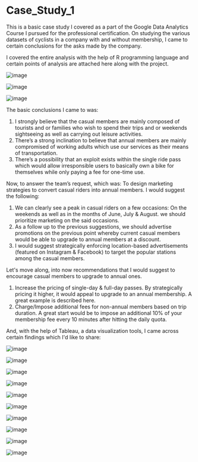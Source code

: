 # Case_Study_1

This is a basic case study I covered as a part of the Google Data Analytics Course I pursued for the professional certification. 
On studying the various datasets of cyclists in a company with and without membership, I came to certain conclusions for the asks made by the company.

I covered the entire analysis with the help of R programming language and certain points of analysis are attached here along with the project.

![image](https://github.com/naman-toshniwal/Data_Analytics/assets/109726889/8b1a5e28-c2c0-4d4b-84fd-df1ea3d267d9)

![image](https://github.com/naman-toshniwal/Data_Analytics/assets/109726889/0fd664f9-dacf-441d-bb2a-72beaf793e7a)

![image](https://github.com/naman-toshniwal/Data_Analytics/assets/109726889/49dccd3e-788c-471d-9a99-0197171b20fc)


The basic conclusions I came to was:

1. I strongly believe that the casual members are mainly composed of tourists and or families who wish to spend their trips and or weekends sightseeing as well as carrying out leisure activities.
2. There’s a strong inclination to believe that annual members are mainly compromised of working adults which use our services as their means of transportation.
3. There’s a possibility that an exploit exists within the single ride pass which would allow irresponsible users to basically own a bike for themselves while only paying a fee for one-time use.


Now, to answer the team’s request, which was: To design marketing strategies to convert casual riders into annual members. I would suggest the following:

1. We can clearly see a peak in casual riders on a few occasions: On the weekends as well as in the months of June, July & August. we should prioritize marketing on the said occasions.
2. As a follow up to the previous suggestions, we should advertise promotions on the previous point whereby current casual members would be able to upgrade to annual members at a discount.
3. I would suggest strategically enforcing location-based advertisements (featured on Instagram & Facebook) to target the popular stations among the casual members.


Let's move along, into now recommendations that I would suggest to encourage casual members to upgrade to annual ones.

1. Increase the pricing of single-day & full-day passes. By strategically pricing it higher, it would appeal to upgrade to an annual membership. A great example is described here.
2. Charge/Impose additional fees for non-annual members based on trip duration. A great start would be to impose an additional 10% of your membership fee every 10 minutes after hitting the daily quota.


And, with the help of Tableau, a data visualization tools, I came across certain findings which I'd like to share:

![image](https://github.com/naman-toshniwal/Data_Analytics/assets/109726889/6a28bf44-fd09-4889-8a08-dac482ecd1b4)

![image](https://github.com/naman-toshniwal/Data_Analytics/assets/109726889/120d2442-4950-41e8-903e-45d6e9ebb6f3)

![image](https://github.com/naman-toshniwal/Data_Analytics/assets/109726889/9a688c53-6c4e-494b-a816-e4f5a2e73bb1)

![image](https://github.com/naman-toshniwal/Data_Analytics/assets/109726889/3575771c-7f0c-4196-8e00-0e709a75fdfd)

![image](https://github.com/naman-toshniwal/Data_Analytics/assets/109726889/75b5c713-30ea-47cb-b217-16676b7c41dd)

![image](https://github.com/naman-toshniwal/Data_Analytics/assets/109726889/1ebd80a4-ce4b-4612-b72e-c622d1dfd415)

![image](https://github.com/naman-toshniwal/Data_Analytics/assets/109726889/6d8c8816-5c0f-4f13-bf19-1ec01472a58a)

![image](https://github.com/naman-toshniwal/Data_Analytics/assets/109726889/ec1a99f5-e5bc-4076-a4d2-53f43217fa00)

![image](https://github.com/naman-toshniwal/Data_Analytics/assets/109726889/ba7cc210-3c01-48d0-9f12-a9c8640b4e57)

![image](https://github.com/naman-toshniwal/Data_Analytics/assets/109726889/92cd2b9b-c2c9-42f8-8c4d-ccc1c209c034)

